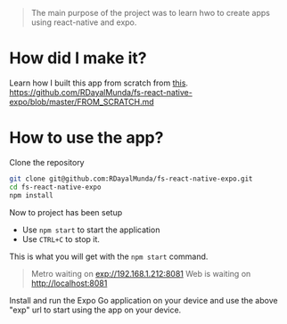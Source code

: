 > The main purpose of the project was to learn hwo to create apps using react-native and expo.

# How did I make it?
Learn how I built this app from scratch from [this](https://github.com/RDayalMunda/fs-react-native-expo/blob/master/FROM_SCRATCH.md).
https://github.com/RDayalMunda/fs-react-native-expo/blob/master/FROM_SCRATCH.md


# How to use the app?

Clone the repository
```bash
git clone git@github.com:RDayalMunda/fs-react-native-expo.git
cd fs-react-native-expo
npm install
```

Now to project has been setup
- Use ```npm start``` to start the application
- Use ```CTRL+C``` to stop it.

This is what you will get with the ```npm start``` command.
> Metro waiting on [exp://192.168.1.212:8081](exp://192.168.1.212:8081)
> Web is waiting on [http://localhost:8081](http://localhost:8081)

Install and run the Expo Go application on your device and use the above "exp" url to start using the app on your device.


